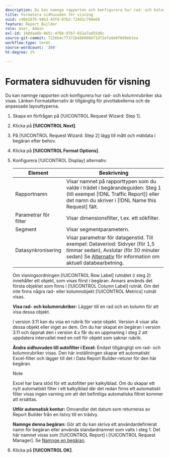 ```yaml
---
description: Du kan namnge rapporten och konfigurera hur rad- och kolumnrubriker ska visas. Länken Formatalternativ är tillgänglig för pivottabellerna och de anpassade layouttyperna.
title: Formatera sidhuvuden för visning
uuid: cd0e167b-9463-43fd-87b2-724d1c79de68
feature: Report Builder
role: User, Admin
exl-id: 168daa6b-965c-4f8b-97b7-651a7ad55d6c
source-git-commit: 7226b4c77371b486006671d72efa9e0f0d9eb1ea
workflow-type: tm+mt
source-wordcount: '389'
ht-degree: 2%

---
```


# Formatera sidhuvuden för visning

Du kan namnge rapporten och konfigurera hur rad- och kolumnrubriker ska visas. Länken Formatalternativ är tillgänglig för pivottabellerna och de anpassade layouttyperna.

1. Skapa en förfrågan på [!UICONTROL Request Wizard: Step 1].
1. Klicka på **[!UICONTROL Next]**.
1. På [!UICONTROL Request Wizard: Step 2] lägg till mått och mätdata i begäran efter behov.
1. Klicka på **[!UICONTROL Format Options]**.
1. Konfigurera [!UICONTROL Display] alternativ:

   | Element | Beskrivning |
   |--- |--- |
   | Rapportnamn | Visar namnet på rapporttypen som du valde i trädet i begärandeguiden: Steg 1 (till exempel [!DNL Traffic Report]) eller det namn du skriver i [!DNL Name this Request] fält. |
   | Parametrar för filter | Visar dimensionsfilter, t.ex. ett sökfilter. |
   | Segment | Visar segmentparametern. |
   | Datasynkronisering | Visar parametrar för datagenstid. Till exempel: Dataveriod: Sidvyer (för 1,5 timmar sedan), Avslutar (för 30 minuter sedan) Se [Alternativ](/help/analyze/report-builder/options.md) för information om aktuell databearbetning. |

   Om visningsordningen [!UICONTROL Row Label] rutnätet (i steg 2) innehåller ett objekt, som visas först i begäran. Annars används det första objektet som finns i [!UICONTROL Column Label] rutnät. Om det inte finns några rad- eller kolumnobjekt [!UICONTROL Metrics] rutnät visas.

   **Visa rad- och kolumnrubriker:** Lägger till en rad och en kolumn för att visa dessa objekt.

   I version 3.11 kan du visa en rubrik för varje objekt. Version 4 visar alla dessa objekt eller inget av dem. Om du har skapat en begäran i version 3.11 och öppnat den i version 4.x får du en uppmaning i steg 2 att uppdatera intervallet med en cell för objekt som saknar rubrik.

   **Ändra sidhuvuden till autofilter i Excel:** Endast tillgängligt om rad- och kolumnrubriker visas. Den här inställningen skapar ett automatiskt Excel-filter och lägger till det i Data Report Builder-returer för den här begäran.

   >[!NOTE]
   >
   >Excel har bara stöd för ett autofilter per kalkylblad. Om du skapar ett nytt automatiskt filter i ett kalkylblad där det redan finns ett automatiskt filter visas ingen varning om att det befintliga automatiska filtret kommer att ersättas.

   **Utför automatisk kontur:** Omvandlar det datum som returneras av Report Builder från en listvy till en trädvy.

   **Namnge denna begäran:** Gör att du kan skriva ett användardefinierat namn för begäran eller använda standardnamnet som valts i steg 1. Det här namnet visas som [!UICONTROL Report] i [!UICONTROL Request Manager]. Se [Namnge en begäran](/help/analyze/report-builder/layout/name-a-request.md).

1. Klicka på **[!UICONTROL OK]**.
